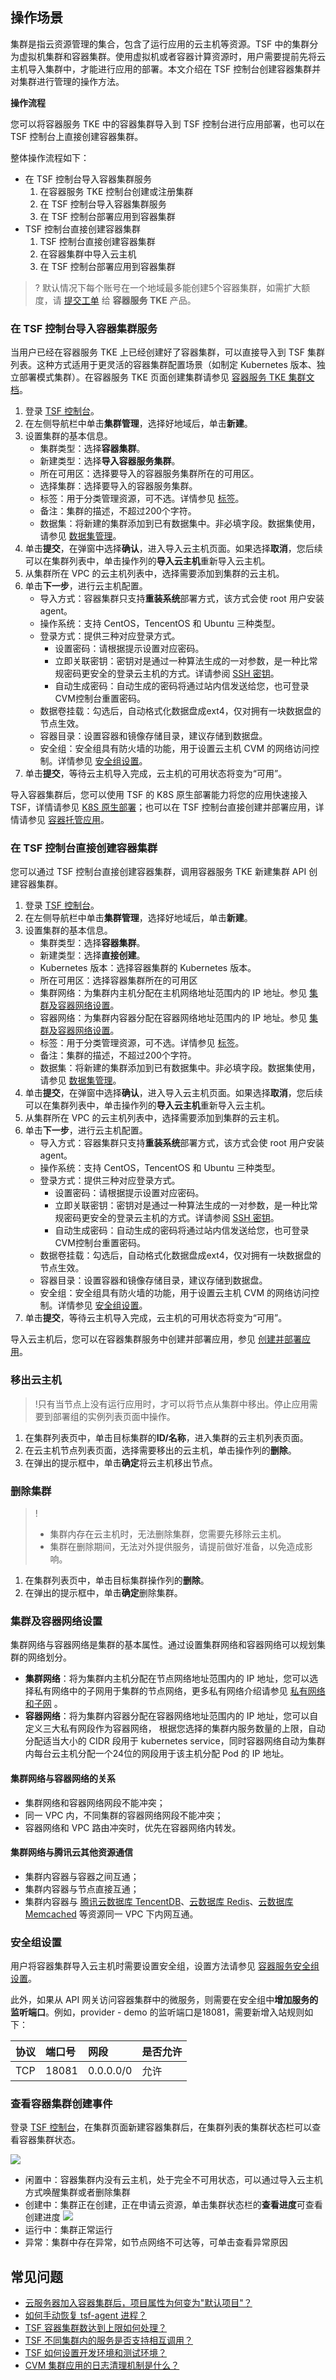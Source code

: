 ## 操作场景

集群是指云资源管理的集合，包含了运行应用的云主机等资源。TSF 中的集群分为虚拟机集群和容器集群。使用虚拟机或者容器计算资源时，用户需要提前先将云主机导入集群中，才能进行应用的部署。本文介绍在 TSF 控制台创建容器集群并对集群进行管理的操作方法。

**操作流程**

您可以将容器服务 TKE 中的容器集群导入到 TSF 控制台进行应用部署，也可以在 TSF 控制台上直接创建容器集群。

整体操作流程如下：

- 在 TSF 控制台导入容器集群服务
  1. 在容器服务 TKE 控制台创建或注册集群
  2. 在 TSF 控制台导入容器集群服务
  3. 在 TSF 控制台部署应用到容器集群
- TSF 控制台直接创建容器集群
  1. TSF 控制台直接创建容器集群
  2. 在容器集群中导入云主机
  3. 在 TSF 控制台部署应用到容器集群

> ? 默认情况下每个账号在一个地域最多能创建5个容器集群，如需扩大额度，请 [提交工单](https://console.cloud.tencent.com/workorder/category) 给 **容器服务 TKE** 产品。

### 在 TSF 控制台导入容器集群服务

当用户已经在容器服务 TKE 上已经创建好了容器集群，可以直接导入到 TSF 集群列表。这种方式适用于更灵活的容器集群配置场景（如制定 Kubernetes 版本、独立部署模式集群）。在容器服务 TKE 页面创建集群请参见 [容器服务 TKE 集群文档](https://cloud.tencent.com/document/product/457/32189)。

1. 登录 [TSF 控制台](https://console.cloud.tencent.com/tsf/index)。
2. 在左侧导航栏中单击**集群管理**，选择好地域后，单击**新建**。
3. 设置集群的基本信息。
   - 集群类型：选择**容器集群**。
   - 新建类型：选择**导入容器服务集群**。
   - 所在可用区：选择要导入的容器服务集群所在的可用区。
   - 选择集群：选择要导入的容器服务集群。
   - 标签：用于分类管理资源，可不选。详情参见 [标签](https://cloud.tencent.com/document/product/649/53869)。
   - 备注：集群的描述，不超过200个字符。
   - 数据集：将新建的集群添加到已有数据集中。非必填字段。数据集使用，请参见 [数据集管理](https://cloud.tencent.com/document/product/649/38326)。
4. 单击**提交**，在弹窗中选择**确认**，进入导入云主机页面。如果选择**取消**，您后续可以在集群列表中，单击操作列的**导入云主机**重新导入云主机。
5. 从集群所在 VPC 的云主机列表中，选择需要添加到集群的云主机。
6. 单击**下一步**，进行云主机配置。
   - 导入方式：容器集群只支持**重装系统**部署方式，该方式会使 root 用户安装 agent。
   - 操作系统：支持 CentOS，TencentOS 和 Ubuntu 三种类型。
   - 登录方式：提供三种对应登录方式。
     - 设置密码：请根据提示设置对应密码。
     - 立即关联密钥：密钥对是通过一种算法生成的一对参数，是一种比常规密码更安全的登录云主机的方式。详请参阅 [SSH 密钥](https://cloud.tencent.com/document/product/213/6092)。
     - 自动生成密码：自动生成的密码将通过站内信发送给您，也可登录CVM控制台重置密码。
   - 数据卷挂载：勾选后，自动格式化数据盘成ext4，仅对拥有一块数据盘的节点生效。
   - 容器目录：设置容器和镜像存储目录，建议存储到数据盘。
   - 安全组：安全组具有防火墙的功能，用于设置云主机 CVM 的网络访问控制。详情参见 [安全组设置](id:安全组设置)。
7. 单击**提交**，等待云主机导入完成，云主机的可用状态将变为“可用”。

导入容器集群后，您可以使用 TSF 的 K8S 原生部署能力将您的应用快速接入 TSF，详情请参见 [K8S 原生部署](https://cloud.tencent.com/document/product/649/72803)；也可以在 TSF 控制台直接创建并部署应用，详情请参见 [容器托管应用](https://cloud.tencent.com/document/product/649/73931)。





### 在 TSF 控制台直接创建容器集群

您可以通过 TSF 控制台直接创建容器集群，调用容器服务 TKE 新建集群 API 创建容器集群。

1. 登录 [TSF 控制台](https://console.cloud.tencent.com/tsf/index)。
2. 在左侧导航栏中单击**集群管理**，选择好地域后，单击**新建**。
3. 设置集群的基本信息。
   - 集群类型：选择**容器集群**。
   - 新建类型：选择**直接创建**。
   - Kubernetes 版本：选择容器集群的 Kubernetes 版本。
   - 所在可用区：选择容器集群所在的可用区
   - 集群网络：为集群内主机分配在主机网络地址范围内的 IP 地址。参见 [集群及容器网络设置](#915051)。
   - 容器网络：为集群内容器分配在容器网络地址范围内的 IP 地址。参见 [集群及容器网络设置](#915051)。
   - 标签：用于分类管理资源，可不选。详情参见 [标签](https://cloud.tencent.com/document/product/649/53869)。
   - 备注：集群的描述，不超过200个字符。
   - 数据集：将新建的集群添加到已有数据集中。非必填字段。数据集使用，请参见 [数据集管理](https://cloud.tencent.com/document/product/649/38326)。
4. 单击**提交**，在弹窗中选择**确认**，进入导入云主机页面。如果选择**取消**，您后续可以在集群列表中，单击操作列的**导入云主机**重新导入云主机。
5. 从集群所在 VPC 的云主机列表中，选择需要添加到集群的云主机。
6. 单击**下一步**，进行云主机配置。
   - 导入方式：容器集群只支持**重装系统**部署方式，该方式会使 root 用户安装 agent。
   - 操作系统：支持 CentOS，TencentOS 和 Ubuntu 三种类型。
   - 登录方式：提供三种对应登录方式。
     - 设置密码：请根据提示设置对应密码。
     - 立即关联密钥：密钥对是通过一种算法生成的一对参数，是一种比常规密码更安全的登录云主机的方式。详请参阅 [SSH 密钥](https://cloud.tencent.com/document/product/213/6092)。
     - 自动生成密码：自动生成的密码将通过站内信发送给您，也可登录CVM控制台重置密码。
   - 数据卷挂载：勾选后，自动格式化数据盘成ext4，仅对拥有一块数据盘的节点生效。
   - 容器目录：设置容器和镜像存储目录，建议存储到数据盘。
   - 安全组：安全组具有防火墙的功能，用于设置云主机 CVM 的网络访问控制。详情参见 [安全组设置](#915052)。
7. 单击**提交**，等待云主机导入完成，云主机的可用状态将变为“可用”。



导入云主机后，您可以在容器集群服务中创建并部署应用，参见 [创建并部署应用](https://cloud.tencent.com/document/product/649/15525)。









### 移出云主机

>!只有当节点上没有运行应用时，才可以将节点从集群中移出。停止应用需要到部署组的实例列表页面中操作。

1. 在集群列表页中，单击目标集群的**ID/名称**，进入集群的云主机列表页面。
2. 在云主机节点列表页面，选择需要移出的云主机，单击操作列的**删除**。
3. 在弹出的提示框中，单击**确定**将云主机移出节点。



### 删除集群

>!
>- 集群内存在云主机时，无法删除集群，您需要先移除云主机。
>- 集群在删除期间，无法对外提供服务，请提前做好准备，以免造成影响。

1. 在集群列表页中，单击目标集群操作列的**删除**。
2. 在弹出的提示框中，单击**确定**删除集群。




[](id:915051)
### 集群及容器网络设置

集群网络与容器网络是集群的基本属性。通过设置集群网络和容器网络可以规划集群的网络划分。

- **集群网络**：将为集群内主机分配在节点网络地址范围内的 IP 地址，您可以选择私有网络中的子网用于集群的节点网络，更多私有网络介绍请参见 [私有网络和子网](https://cloud.tencent.com/document/product/215/20046) 。
- **容器网络**：将为集群内容器分配在容器网络地址范围内的 IP 地址，您可以自定义三大私有网段作为容器网络， 根据您选择的集群内服务数量的上限，自动分配适当大小的 CIDR 段用于 kubernetes service，同时容器网络自动为集群内每台云主机分配一个24位的网段用于该主机分配 Pod 的 IP 地址。

#### 集群网络与容器网络的关系

- 集群网络和容器网络网段不能冲突；
- 同一 VPC 内，不同集群的容器网络网段不能冲突；
- 容器网络和 VPC 路由冲突时，优先在容器网络内转发。

#### 集群网络与腾讯云其他资源通信

- 集群内容器与容器之间互通；
- 集群内容器与节点直接互通；
- 集群内容器与 [腾讯云数据库 TencentDB](https://cloud.tencent.com/product/cdb-overview)、[云数据库 Redis](https://cloud.tencent.com/document/product/239/3205)、[云数据库 Memcached](https://cloud.tencent.com/document/product/241/7489) 等资源同一 VPC 下内网互通。



### 安全组设置[](id:915052)

用户将容器集群导入云主机时需要设置安全组，设置方法请参见 [容器服务安全组设置](https://cloud.tencent.com/document/product/457/9084)。

此外，如果从 API 网关访问容器集群中的微服务，则需要在安全组中**增加服务的监听端口**。例如，provider - demo 的监听端口是18081，需要新增入站规则如下：

| 协议 | 端口号 | 网段      | 是否允许 |
| :--- | :----- | :-------- | :------- |
| TCP  | 18081  | 0.0.0.0/0 | 允许     |





### 查看容器集群创建事件

登录 [TSF 控制台](https://console.cloud.tencent.com/tsf/index)，在集群页面新建容器集群后，在集群列表的集群状态栏可以查看容器集群状态。

![](https://main.qcloudimg.com/raw/ab0707c6b64009454aa5fb012070ca2a.png)

- 闲置中：容器集群内没有云主机，处于完全不可用状态，可以通过导入云主机方式唤醒集群或者删除集群
- 创建中：集群正在创建，正在申请云资源，单击集群状态栏的**查看进度**可查看创建进度
  ![](https://main.qcloudimg.com/raw/5b01fc8e9e1eca5a3caf29d7a3cec39c.png)
- 运行中：集群正常运行
- 异常：集群中存在异常，如节点网络不可达等，可单击查看异常原因

## 常见问题

- [云服务器加入容器集群后，项目属性为何变为"默认项目"？](https://cloud.tencent.com/document/product/649/20270#.E4.BA.91.E6.9C.8D.E5.8A.A1.E5.99.A8.E5.8A.A0.E5.85.A5.E5.AE.B9.E5.99.A8.E9.9B.86.E7.BE.A4.E5.90.8E.EF.BC.8C.E9.A1.B9.E7.9B.AE.E5.B1.9E.E6.80.A7.E4.B8.BA.E4.BD.95.E5.8F.98.E4.B8.BA.26quot.3B.E9.BB.98.E8.AE.A4.E9.A1.B9.E7.9B.AE.26quot.3B.EF.BC.9F)
- [如何手动恢复 tsf-agent 进程？](https://cloud.tencent.com/document/product/649/20270#.E4.BA.91.E6.9C.8D.E5.8A.A1.E5.99.A8.E5.8A.A0.E5.85.A5.E5.AE.B9.E5.99.A8.E9.9B.86.E7.BE.A4.E5.90.8E.EF.BC.8C.E9.A1.B9.E7.9B.AE.E5.B1.9E.E6.80.A7.E4.B8.BA.E4.BD.95.E5.8F.98.E4.B8.BA.26quot.3B.E9.BB.98.E8.AE.A4.E9.A1.B9.E7.9B.AE.26quot.3B.EF.BC.9F)
- [TSF 容器集群数达到上限如何处理？](https://cloud.tencent.com/document/product/649/20270#tsf-.E5.AE.B9.E5.99.A8.E9.9B.86.E7.BE.A4.E6.95.B0.E8.BE.BE.E5.88.B0.E4.B8.8A.E9.99.90.E5.A6.82.E4.BD.95.E5.A4.84.E7.90.86.EF.BC.9F)
- [TSF 不同集群内的服务是否支持相互调用？](https://cloud.tencent.com/document/product/649/20270#tsf-.E4.B8.8D.E5.90.8C.E9.9B.86.E7.BE.A4.E5.86.85.E7.9A.84.E6.9C.8D.E5.8A.A1.E6.98.AF.E5.90.A6.E6.94.AF.E6.8C.81.E7.9B.B8.E4.BA.92.E8.B0.83.E7.94.A8.EF.BC.9F)
- [TSF 如何设置开发环境和测试环境？](https://cloud.tencent.com/document/product/649/20270#tsf-.E5.A6.82.E4.BD.95.E8.AE.BE.E7.BD.AE.E5.BC.80.E5.8F.91.E7.8E.AF.E5.A2.83.E5.92.8C.E6.B5.8B.E8.AF.95.E7.8E.AF.E5.A2.83.EF.BC.9F)
- [CVM 集群应用的日志清理机制是什么？](https://cloud.tencent.com/document/product/649/20270#cvm-.E9.9B.86.E7.BE.A4.E5.BA.94.E7.94.A8.E7.9A.84.E6.97.A5.E5.BF.97.E6.B8.85.E7.90.86.E6.9C.BA.E5.88.B6.E6.98.AF.E4.BB.80.E4.B9.88.EF.BC.9F)
